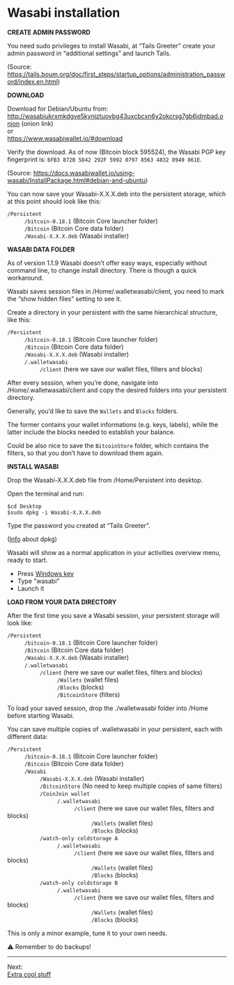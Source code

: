 # Wasabi installation

**CREATE ADMIN PASSWORD**

You need sudo privileges to install Wasabi, at “Tails Greeter” create your admin password in “additional settings” and launch Tails.

(Source: https://tails.boum.org/doc/first_steps/startup_options/administration_password/index.en.html)

**DOWNLOAD**

Download for Debian/Ubuntu from:  
http://wasabiukrxmkdgve5kynjztuovbg43uxcbcxn6y2okcrsg7gb6jdmbad.onion (onion link)  
or  
https://www.wasabiwallet.io/#download

Verify the download. As of now (Bitcoin block 595524), the Wasabi PGP key fingerprint is: `6FB3 872B 5D42 292F 5992 0797 8563 4832 8949 861E`.

(Source: https://docs.wasabiwallet.io/using-wasabi/InstallPackage.html#debian-and-ubuntu)

You can now save your Wasabi-X.X.X.deb into the persistent storage, which at this point should look like this:

`/Persistent`  
&nbsp; &nbsp; &nbsp; &nbsp; &nbsp; `/bitcoin-0.18.1` (Bitcoin Core launcher folder)    
&nbsp; &nbsp; &nbsp; &nbsp; &nbsp; `/Bitcoin`  (Bitcoin Core data folder)    
&nbsp; &nbsp; &nbsp; &nbsp; &nbsp; `/Wasabi-X.X.X.deb` (Wasabi installer)  

**WASABI DATA FOLDER**

As of version 1.1.9 Wasabi doesn’t offer easy ways, especially without command line, to change install directory. There is though a quick workaround.

Wasabi saves session files in /Home/.walletwasabi/client, you need to mark the “show hidden files” setting to see it. 

Create a directory in your persistent with the same hierarchical structure, like this:

`/Persistent`  
&nbsp; &nbsp; &nbsp; &nbsp; &nbsp; `/bitcoin-0.18.1` (Bitcoin Core launcher folder)   
&nbsp; &nbsp; &nbsp; &nbsp; &nbsp; `/Bitcoin`  (Bitcoin Core data folder)   
&nbsp; &nbsp; &nbsp; &nbsp; &nbsp; `/Wasabi-X.X.X.deb` (Wasabi installer)  
&nbsp; &nbsp; &nbsp; &nbsp; &nbsp; `/.walletwasabi`   
&nbsp; &nbsp; &nbsp; &nbsp; &nbsp;&nbsp; &nbsp; &nbsp; &nbsp; &nbsp; `/client` (here we save our wallet files, filters and blocks)

After every session, when you’re done, navigate into /Home/.walletwasabi/client and copy the desired folders into your persistent directory.

Generally, you’d like to save the `Wallets` and `Blocks` folders. 

The former contains your wallet informations (e.g. keys, labels), while the latter include the blocks needed to establish your balance. 

Could be also nice to save the `BitcoinStore` folder, which contains the filters, so that you don’t have to download them again. 

**INSTALL WASABI**

Drop the Wasabi-X.X.X.deb file from /Home/Persistent into desktop. 

Open the terminal and run:

`$cd Desktop`  
`$sudo dpkg -i Wasabi-X.X.X.deb`

Type the password you created at “Tails Greeter”.

([Info](https://help.ubuntu.com/lts/serverguide/dpkg.html) about dpkg)

Wasabi will show as a normal application in your activities overview menu, ready to start. 

* Press [Windows key](https://en.wikipedia.org/wiki/Windows_key)
* Type "wasabi"
* Launch it

**LOAD FROM YOUR DATA DIRECTORY**

After the first time you save a Wasabi session, your persistent storage will look like:

`/Persistent`  
&nbsp; &nbsp; &nbsp; &nbsp; &nbsp; `/bitcoin-0.18.1` (Bitcoin Core launcher folder)   
&nbsp; &nbsp; &nbsp; &nbsp; &nbsp; `/Bitcoin`  (Bitcoin Core data folder)   
&nbsp; &nbsp; &nbsp; &nbsp; &nbsp; `/Wasabi-X.X.X.deb` (Wasabi installer)  
&nbsp; &nbsp; &nbsp; &nbsp; &nbsp; `/.walletwasabi`   
&nbsp; &nbsp; &nbsp; &nbsp; &nbsp;&nbsp; &nbsp; &nbsp; &nbsp; &nbsp; `/client` (here we save our wallet files, filters and blocks)  
&nbsp; &nbsp; &nbsp; &nbsp; &nbsp;&nbsp; &nbsp; &nbsp; &nbsp; &nbsp; &nbsp; &nbsp; &nbsp; &nbsp; &nbsp; `/Wallets` (wallet files)   
&nbsp; &nbsp; &nbsp; &nbsp; &nbsp;&nbsp; &nbsp; &nbsp; &nbsp; &nbsp; &nbsp; &nbsp; &nbsp; &nbsp; &nbsp; `/Blocks` (blocks)    
&nbsp; &nbsp; &nbsp; &nbsp; &nbsp;&nbsp; &nbsp; &nbsp; &nbsp; &nbsp; &nbsp; &nbsp; &nbsp; &nbsp; &nbsp; `/BitcoinStore` (filters)  

To load your saved session, drop the ./walletwasabi folder into /Home before starting Wasabi.  
 

You can save multiple copies of .walletwasabi in your persistent, each with different data: 

`/Persistent`  
&nbsp; &nbsp; &nbsp; &nbsp; &nbsp; `/bitcoin-0.18.1` (Bitcoin Core launcher folder)    
&nbsp; &nbsp; &nbsp; &nbsp; &nbsp; `/Bitcoin`  (Bitcoin Core data folder)  
&nbsp; &nbsp; &nbsp; &nbsp; &nbsp; `/Wasabi`   
&nbsp; &nbsp; &nbsp; &nbsp; &nbsp;&nbsp; &nbsp; &nbsp; &nbsp; &nbsp; `/Wasabi-X.X.X.deb` (Wasabi installer)  
&nbsp; &nbsp; &nbsp; &nbsp; &nbsp;&nbsp; &nbsp; &nbsp; &nbsp; &nbsp; `/BitcoinStore` (No need to keep multiple copies of same filters)  
&nbsp; &nbsp; &nbsp; &nbsp; &nbsp;&nbsp; &nbsp; &nbsp; &nbsp; &nbsp; `/CoinJoin wallet`   
&nbsp; &nbsp; &nbsp; &nbsp; &nbsp;&nbsp; &nbsp; &nbsp; &nbsp; &nbsp; &nbsp; &nbsp; &nbsp; &nbsp; &nbsp; `/.walletwasabi`    
&nbsp; &nbsp; &nbsp; &nbsp; &nbsp;&nbsp; &nbsp; &nbsp; &nbsp; &nbsp; &nbsp; &nbsp; &nbsp; &nbsp; &nbsp; &nbsp; &nbsp; &nbsp; &nbsp; &nbsp; `/client` (here we save our wallet files, filters and blocks)   
&nbsp; &nbsp; &nbsp; &nbsp; &nbsp;&nbsp; &nbsp; &nbsp; &nbsp; &nbsp; &nbsp; &nbsp; &nbsp; &nbsp; &nbsp; &nbsp; &nbsp; &nbsp; &nbsp; &nbsp; &nbsp; &nbsp; &nbsp; &nbsp; &nbsp; `/Wallets` (wallet files)   
&nbsp; &nbsp; &nbsp; &nbsp; &nbsp;&nbsp; &nbsp; &nbsp; &nbsp; &nbsp; &nbsp; &nbsp; &nbsp; &nbsp; &nbsp; &nbsp; &nbsp; &nbsp; &nbsp; &nbsp; &nbsp; &nbsp; &nbsp; &nbsp; &nbsp; `/Blocks` (blocks)  
&nbsp; &nbsp; &nbsp; &nbsp; &nbsp;&nbsp; &nbsp; &nbsp; &nbsp; &nbsp; `/watch-only coldstorage A`   
&nbsp; &nbsp; &nbsp; &nbsp; &nbsp;&nbsp; &nbsp; &nbsp; &nbsp; &nbsp; &nbsp; &nbsp; &nbsp; &nbsp; &nbsp; `/.walletwasabi`    
&nbsp; &nbsp; &nbsp; &nbsp; &nbsp;&nbsp; &nbsp; &nbsp; &nbsp; &nbsp; &nbsp; &nbsp; &nbsp; &nbsp; &nbsp; &nbsp; &nbsp; &nbsp; &nbsp; &nbsp; `/client` (here we save our wallet files, filters and blocks)   
&nbsp; &nbsp; &nbsp; &nbsp; &nbsp;&nbsp; &nbsp; &nbsp; &nbsp; &nbsp; &nbsp; &nbsp; &nbsp; &nbsp; &nbsp; &nbsp; &nbsp; &nbsp; &nbsp; &nbsp; &nbsp; &nbsp; &nbsp; &nbsp; &nbsp; `/Wallets` (wallet files)   
&nbsp; &nbsp; &nbsp; &nbsp; &nbsp;&nbsp; &nbsp; &nbsp; &nbsp; &nbsp; &nbsp; &nbsp; &nbsp; &nbsp; &nbsp; &nbsp; &nbsp; &nbsp; &nbsp; &nbsp; &nbsp; &nbsp; &nbsp; &nbsp; &nbsp; `/Blocks` (blocks)  
&nbsp; &nbsp; &nbsp; &nbsp; &nbsp;&nbsp; &nbsp; &nbsp; &nbsp; &nbsp; `/watch-only coldstorage B`   
&nbsp; &nbsp; &nbsp; &nbsp; &nbsp;&nbsp; &nbsp; &nbsp; &nbsp; &nbsp; &nbsp; &nbsp; &nbsp; &nbsp; &nbsp; `/.walletwasabi`    
&nbsp; &nbsp; &nbsp; &nbsp; &nbsp;&nbsp; &nbsp; &nbsp; &nbsp; &nbsp; &nbsp; &nbsp; &nbsp; &nbsp; &nbsp; &nbsp; &nbsp; &nbsp; &nbsp; &nbsp; `/client` (here we save our wallet files, filters and blocks)   
&nbsp; &nbsp; &nbsp; &nbsp; &nbsp;&nbsp; &nbsp; &nbsp; &nbsp; &nbsp; &nbsp; &nbsp; &nbsp; &nbsp; &nbsp; &nbsp; &nbsp; &nbsp; &nbsp; &nbsp; &nbsp; &nbsp; &nbsp; &nbsp; &nbsp; `/Wallets` (wallet files)   
&nbsp; &nbsp; &nbsp; &nbsp; &nbsp;&nbsp; &nbsp; &nbsp; &nbsp; &nbsp; &nbsp; &nbsp; &nbsp; &nbsp; &nbsp; &nbsp; &nbsp; &nbsp; &nbsp; &nbsp; &nbsp; &nbsp; &nbsp; &nbsp; &nbsp; `/Blocks` (blocks)

This is only a minor example, tune it to your own needs.

:warning: Remember to do backups!

---
Next:  
[Extra cool stuff](Extra_cool_stuff.md)
